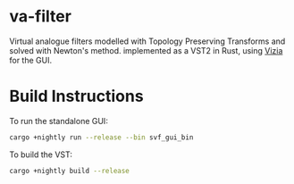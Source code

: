 # va-filter
Virtual analogue filters modelled with Topology Preserving Transforms and solved with Newton's method. implemented as a VST2 in Rust, using [Vizia](https://github.com/geom3trik/VIZIA) for the GUI.

# Build Instructions

To run the standalone GUI:
```bash
cargo +nightly run --release --bin svf_gui_bin
```

To build the VST:
```bash
cargo +nightly build --release
```
